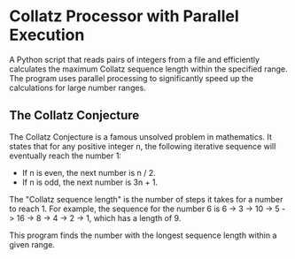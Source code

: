 # Collatz Processor with Parallel Execution
A Python script that reads pairs of integers from a file and efficiently calculates the maximum Collatz sequence length within the specified range. The program uses parallel processing to significantly speed up the calculations for large number ranges.

## The Collatz Conjecture
The Collatz Conjecture is a famous unsolved problem in mathematics. It states that for any positive integer n, the following iterative sequence will eventually reach the number 1:

* If n is even, the next number is n / 2.
* If n is odd, the next number is 3n + 1.

The "Collatz sequence length" is the number of steps it takes for a number to reach 1. For example, the sequence for the number 6 is 6 -> 3 -> 10 -> 5 -> 16 -> 8 -> 4 -> 2 -> 1, which has a length of 9.

This program finds the number with the longest sequence length within a given range.

